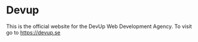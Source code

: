 # Devup
This is the official website for the DevUp Web Development Agency. To visit go to https://devup.se

